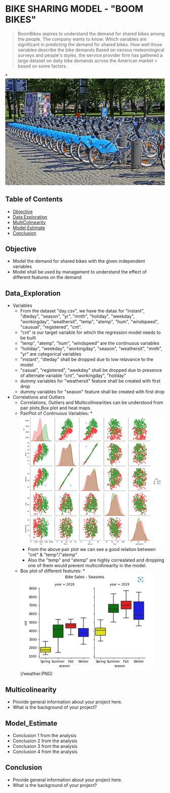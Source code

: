 # BIKE SHARING MODEL - "BOOM BIKES" 
> BoomBikes aspires to understand the demand for shared bikes among the people. 
> The company wants to know: 
> Which variables are significant in predicting the demand for shared bikes.
> How well those variables describe the bike demands
> Based on various meteorological surveys and people's styles, the service provider firm has gathered a large dataset on daily bike demands across the American market > based on some factors.

*![Book logo](/BSS.jpg)

## Table of Contents
* [Objective](#Objective)
* [Data Exploration](#Data_Exploration)
* [MultiColinearity](#Multicolinearity)
* [Model Estimate](#Model_Estimate)
* [Conclusion](#Conclusion)

<!-- You can include any other section that is pertinent to your problem -->

## Objective
- Model the demand for shared bikes with the given independent variables
- Model shall be used by managament to understand the effect of different features on the demand
<!-- You don't have to answer all the questions - just the ones relevant to your project. -->

## Data_Exploration
-  Variables
    -   From the dataset "day.csv", we have the datas for "instant", "dteday", "season", "yr", "mnth", "holiday", "weekday", "workingday", "weathersit", "temp",    "atemp", "hum", "windspeed", "causual", "registered", "cnt". 
    -   "cnt" is our target variable for which the regression model needs to be built
    -   "temp", "atemp", "hum", "windspeed" are the continuous variables
    -   "holiday", "weekday", "workingday", "season", "weathersit", "mnth", "yr" are categorical variables
    -   "instant", "dteday" shall be dropped due to low relavance to the model 
    -   "casual", "registered", "weekday" shall be dropped due to presence of alternate variable "cnt", "workingday", "holiday"
    -   dummy variables for "weathersit" feature shall be created with first drop
    -   dummy variables for "season" feature shall be created with first drop
- Correlations and Outliers
    -   Correlations, Outliers and Multicollinearities can be understood from pair plots,Box plot and heat maps
    -   PairPlot of Continuous Variables:
*![Book logo](/PP_BS_YR.png)
        -   From the above pair plot we can see a good relation between "cnt" & "temp"/"atemp"
        -   Also the "temp" and "atemp" are highly correalated and dropping one of them would prevent multicollinearity in the model.
    -   Box plot of different features:
    *![Book logo](/seasons.PNG)(/weather.PNG)


## Multicolinearity
- Provide general information about your project here.
- What is the background of your project?

## Model_Estimate
- Conclusion 1 from the analysis
- Conclusion 2 from the analysis
- Conclusion 3 from the analysis
- Conclusion 4 from the analysis

## Conclusion
- Provide general information about your project here.
- What is the background of your project?
<!-- You don't have to answer all the questions - just the ones relevant to your project. -->
